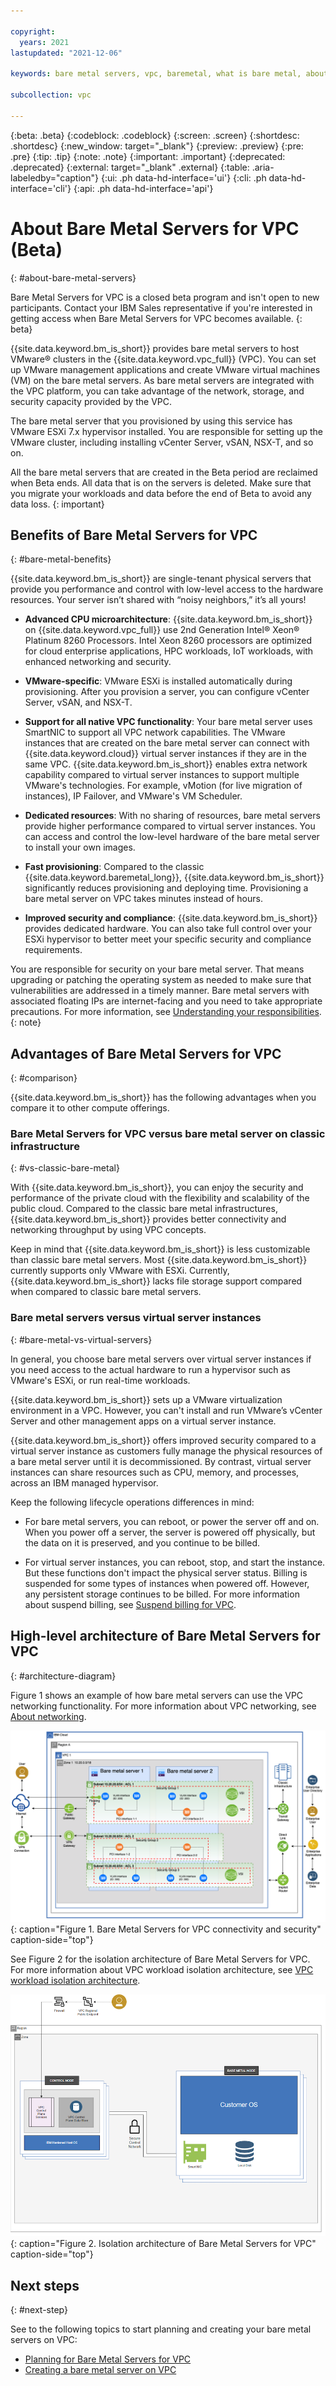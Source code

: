 ```yaml
---

copyright:
  years: 2021
lastupdated: "2021-12-06"

keywords: bare metal servers, vpc, baremetal, what is bare metal, about bare metal

subcollection: vpc

---
```


{:beta: .beta}
{:codeblock: .codeblock}
{:screen: .screen}
{:shortdesc: .shortdesc}
{:new_window: target="_blank"}
{:preview: .preview}
{:pre: .pre}
{:tip: .tip}
{:note: .note}
{:important: .important}
{:deprecated: .deprecated}
{:external: target="_blank" .external}
{:table: .aria-labeledby="caption"}
{:ui: .ph data-hd-interface='ui'}
{:cli: .ph data-hd-interface='cli'}
{:api: .ph data-hd-interface='api'}

# About Bare Metal Servers for VPC (Beta)
{: #about-bare-metal-servers}

Bare Metal Servers for VPC is a closed beta program and isn't open to new participants. Contact your IBM Sales representative if you're interested in getting access when Bare Metal Servers for VPC becomes available. 
{: beta}

{{site.data.keyword.bm_is_short}} provides bare metal servers to host VMware&reg; clusters in the {{site.data.keyword.vpc_full}} (VPC). You can set up VMware management applications and create VMware virtual machines (VM) on the bare metal servers. As bare metal servers are integrated with the VPC platform, you can take advantage of the network, storage, and security capacity provided by the VPC. 

The bare metal server that you provisioned by using this service has VMware ESXi 7.x hypervisor installed. You are responsible for setting up the VMware cluster, including installing vCenter Server, vSAN, NSX-T, and so on.

All the bare metal servers that are created in the Beta period are reclaimed when Beta ends. All data that is on the servers is deleted. Make sure that you migrate your workloads and data before the end of Beta to avoid any data loss.
{: important}

## Benefits of Bare Metal Servers for VPC
{: #bare-metal-benefits}

{{site.data.keyword.bm_is_short}} are single-tenant physical servers that provide you performance and control with low-level access to the hardware resources. Your server isn’t shared with “noisy neighbors,” it’s all yours!

* **Advanced CPU microarchitecture**: {{site.data.keyword.bm_is_short}} on {{site.data.keyword.vpc_full}} use 2nd Generation Intel&reg; Xeon&reg; Platinum 8260 Processors. Intel Xeon 8260 processors are optimized for cloud enterprise applications, HPC workloads, IoT workloads, with enhanced networking and security.

* **VMware-specific**:   VMware ESXi is installed automatically during provisioning. After you provision a server, you can configure vCenter Server, vSAN, and NSX-T. 

* **Support for all native VPC functionality**: Your bare metal server uses SmartNIC to support all VPC network capabilities. The VMware instances that are created on the bare metal server can connect with {{site.data.keyword.cloud}} virtual server instances if they are in the same VPC. {{site.data.keyword.bm_is_short}} enables extra network capability compared to virtual server instances to support multiple VMware's technologies. For example, vMotion (for live migration of instances), IP Failover, and VMware's VM Scheduler.

* **Dedicated resources**: With no sharing of resources, bare metal servers provide higher performance compared to virtual server instances. You can access and control the low-level hardware of the bare metal server to install your own images. 

* **Fast provisioning**: Compared to the classic {{site.data.keyword.baremetal_long}}, {{site.data.keyword.bm_is_short}} significantly reduces provisioning and deploying time. Provisioning a bare metal server on VPC takes minutes instead of hours.

* **Improved security and compliance**: {{site.data.keyword.bm_is_short}} provides dedicated hardware. You can also take full control over your ESXi hypervisor to better meet your specific security and compliance requirements.

You are responsible for security on your bare metal server. That means upgrading or patching the operating system as needed to make sure that vulnerabilities are addressed in a timely manner. Bare metal servers with associated floating IPs are internet-facing and you need to take appropriate precautions. For more information, see [Understanding your responsibilities](/docs/vpc?topic=vpc-responsibilities-vpc#security-compliance).
{: note}

## Advantages of Bare Metal Servers for VPC 
{: #comparison}

{{site.data.keyword.bm_is_short}} has the following advantages when you compare it to other compute offerings. 

### Bare Metal Servers for VPC versus bare metal server on classic infrastructure
{: #vs-classic-bare-metal}

With {{site.data.keyword.bm_is_short}}, you can enjoy the security and performance of the private cloud with the flexibility and scalability of the public cloud. Compared to the classic bare metal infrastructures, {{site.data.keyword.bm_is_short}} provides better connectivity and networking throughput by using VPC concepts. 

Keep in mind that {{site.data.keyword.bm_is_short}} is less customizable than classic bare metal servers. Most {{site.data.keyword.bm_is_short}} currently supports only VMware with ESXi. Currently, {{site.data.keyword.bm_is_short}} lacks file storage support compared when compared to classic bare metal servers.

### Bare metal servers versus virtual server instances
{: #bare-metal-vs-virtual-servers}

In general, you choose bare metal servers over virtual server instances if you need access to the actual hardware to run a hypervisor such as VMware's ESXi, or run real-time workloads. 

{{site.data.keyword.bm_is_short}} sets up a VMware virtualization environment in a VPC. However, you can't install and run VMware’s vCenter Server and other management apps on a virtual server instance. 

{{site.data.keyword.bm_is_short}} offers improved security compared to a virtual server instance as customers fully manage the physical resources of a bare metal server until it is decommissioned. By contrast, virtual server instances can share resources such as CPU, memory, and processes, across an IBM managed hypervisor.

Keep the following lifecycle operations differences in mind: 

* For bare metal servers, you can reboot, or power the server off and on. When you power off a server, the server is powered off physically, but the data on it is preserved, and you continue to be billed.

* For virtual server instances, you can reboot, stop, and start the instance. But these functions don't impact the physical server status. Billing is suspended for some types of instances when powered off. However, any persistent storage continues to be billed. For more information about suspend billing, see [Suspend billing for VPC](/docs/vpc?topic=vpc-suspend-billing).

## High-level architecture of Bare Metal Servers for VPC
{: #architecture-diagram}

Figure 1 shows an example of how bare metal servers can use the VPC networking functionality. For more information about VPC networking, see [About networking](/docs/vpc?topic=vpc-about-networking-for-vpc).

![Figure showing connectivity and security of Bare Metal Servers for VPC](images/bare_metal_server_network_diagram.png "Figure showing connectivity and security of Bare Metal Servers for VPC"){: caption="Figure 1. Bare Metal Servers for VPC connectivity and security" caption-side="top"}

See Figure 2 for the isolation architecture of Bare Metal Servers for VPC. For more information about VPC workload isolation architecture, see [VPC workload isolation architecture](/docs/vpc?topic=vpc-vpc-isolation#vpc_architecture).

![Figure showing isolation architecture of Bare Metal Servers for VPC](images/bare_metal_server_archi_diagram.png "Figure showing isolation architecture of Bare Metal Servers for VPC"){: caption="Figure 2. Isolation architecture of Bare Metal Servers for VPC" caption-side="top"}

## Next steps
{: #next-step}

See to the following topics to start planning and creating your bare metal servers on VPC:

* [Planning for Bare Metal Servers for VPC](/docs/vpc?topic=vpc-planning-for-bare-metal-servers)
* [Creating a bare metal server on VPC](/docs/vpc?topic=vpc-creating-bare-metal-servers)
